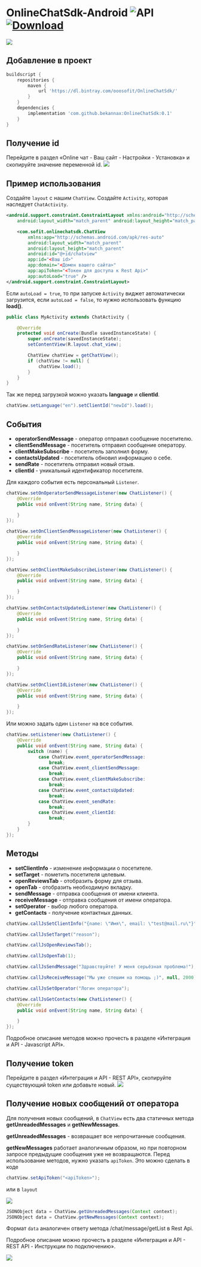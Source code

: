 # OnlineChatSdk-Android ![API](https://img.shields.io/badge/API-17%2B-brightgreen.svg?style=flat) [![Download](https://api.bintray.com/packages/ooosofit/OnlineChatSdk/OnlineChatSdk/images/download.svg) ](https://bintray.com/ooosofit/OnlineChatdk/OnlineChatSdk/_latestVersion)
![](https://github.com/bekannax/OnlineChatSdk-Android/blob/master/images/2020-08-14%2017.52.26.jpg?raw=true)
## Добавление в проект
```groovy
buildscript {
    repositories {
        maven {
            url 'https://dl.bintray.com/ooosofit/OnlineChatSdk/'
        }
    }
    dependencies {
        implementation 'com.github.bekannax:OnlineChatSdk:0.1'
    }
}
```
## Получение id
Перейдите в раздел «Online чат - Ваш сайт - Настройки - Установка» и скопируйте значение переменной id.
![](https://github.com/bekannax/OnlineChatSdk-Android/blob/master/images/2019-03-21_16-53-28.png?raw=true)

## Пример использования
Создайте `layout` с нашим `ChatView`. Создайте `Activity`, которая наследует `ChatActivity`.
```xml
<android.support.constraint.ConstraintLayout xmlns:android="http://schemas.android.com/apk/res/android"
    android:layout_width="match_parent" android:layout_height="match_parent">

    <com.sofit.onlinechatsdk.ChatView
        xmlns:app="http://schemas.android.com/apk/res-auto"
        android:layout_width="match_parent"
        android:layout_height="match_parent"
        android:id="@+id/chatview"
        app:id="<Ваш id>"
        app:domain="<Домен вашего сайта>"
        app:apiToken="<Токен для доступа к Rest Api>"
        app:autoLoad="true" />
</android.support.constraint.ConstraintLayout>
 ```
Если `autoLoad = true`, то при запуске `Activity` виджет автоматически загрузится, если `autoLoad = false`, то нужно использовать функцию **load()**.
```java
public class MyActivity extends ChatActivity {

    @Override
    protected void onCreate(Bundle savedInstanceState) {
        super.onCreate(savedInstanceState);
        setContentView(R.layout.chat_view);

        ChatView chatView = getChatView();
        if (chatView != null) {
            chatView.load();
        }
    }
}
```
Так же перед загрузкой можно указать **language** и **clientId**.
```java
chatView.setLanguage("en").setClientId("newId").load();
```

## События
 * **operatorSendMessage** - оператор отправил сообщение посетителю.
 * **clientSendMessage** - посетитель отправил сообщение оператору.
 * **clientMakeSubscribe** - посетитель заполнил форму.
 * **contactsUpdated** - посетитель обновил информацию о себе.
 * **sendRate** - посетитель отправил новый отзыв.
 * **clientId** - уникальный идентификатор посетителя.

Для каждого события есть персональный `Listener`.

```java
chatView.setOnOperatorSendMessageListener(new ChatListener() {
    @Override
    public void onEvent(String name, String data) {

    }
});

chatView.setOnClientSendMessageListener(new ChatListener() {
    @Override
    public void onEvent(String name, String data) {

    }
});

chatView.setOnClientMakeSubscribeListener(new ChatListener() {
    @Override
    public void onEvent(String name, String data) {

    }
});

chatView.setOnContactsUpdatedListener(new ChatListener() {
    @Override
    public void onEvent(String name, String data) {

    }
});

chatView.setOnSendRateListener(new ChatListener() {
    @Override
    public void onEvent(String name, String data) {

    }
});

chatView.setOnClientIdListener(new ChatListener() {
    @Override
    public void onEvent(String name, String data) {

    }
});
```

Или можно задать один `Listener` на все события.

```java
chatView.setListener(new ChatListener() {
    @Override
    public void onEvent(String name, String data) {
        switch (name) {
            case ChatView.event_operatorSendMessage:
                break;
            case ChatView.event_clientSendMessage:
                break;
            case ChatView.event_clientMakeSubscribe:
                break;
            case ChatView.event_contactsUpdated:
                break;
            case ChatView.event_sendRate:
                break;
            case ChatView.event_clientId:
                break;
        }
    }
});
```

## Методы
 * **setClientInfo** - изменение информации о посетителе.
 * **setTarget** - пометить посетителя целевым.
 * **openReviewsTab** - отобразить форму для отзыва.
 * **openTab** - отобразить необходимую вкладку.
 * **sendMessage** - отправка сообщения от имени клиента.
 * **receiveMessage** - отправка сообщения от имени оператора.
 * **setOperator** - выбор любого оператора.
 * **getContacts** - получение контактных данных.

```java
chatView.callJsSetClientInfo("{name: \"Имя\", email: \"test@mail.ru\"}");

chatView.callJsSetTarget("reason");

chatView.callJsOpenReviewsTab();

chatView.callJsOpenTab(1);

chatView.callJsSendMessage("Здравствуйте! У меня серьёзная проблема!");

chatView.callJsReceiveMessage("Мы уже спешим на помощь ;)", null, 2000);

chatView.callJsSetOperator("Логин оператора");

chatView.callJsGetContacts(new ChatListener() {
    @Override
    public void onEvent(String name, String data) {

    }
});
```
Подробное описание методов можно прочесть в разделе «Интеграция и API - Javascript API».

## Получение token
Перейдите в раздел «Интеграция и API - REST API», скопируйте существующий token или добавьте новый.
![](https://github.com/bekannax/OnlineChatSdk-Android/blob/master/images/2019-04-01_18-32-22.png?raw=true)

## Получение новых сообщений от оператора
Для получения новых сообщений, в `ChatView` есть два статичных метода **getUnreadedMessages** и **getNewMessages**.

**getUnreadedMessages** - возвращает все непрочитанные сообщения.

**getNewMessages** работает аналогичным образом, но при повторном запросе предыдущие сообщения уже не возвращаются.
Перед использование методов, нужно указать `apiToken`.
Это можно сделать в коде
```java
chatView.setApiToken("<apiToken>");
```
или в `layout`

![](https://github.com/bekannax/OnlineChatSdk-Android/blob/master/images/2020-08-14_23-52-04.png?raw=true)

```java
JSONObject data = ChatView.getUnreadedMessages(Context context);
JSONObject data = ChatView.getNewMessages(Context context);
```
Формат `data` аналогичен ответу метода /chat/message/getList в Rest Api.

Подробное описание можно прочесть в разделе «Интеграция и API - REST API - Инструкции по подключению».

![](https://github.com/bekannax/OnlineChatSdk-Android/blob/master/images/2020-08-14_19-05-48.png?raw=true)
